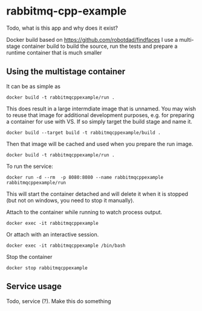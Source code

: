 # rabbitmq-cpp-example

Todo, what is this app and why does it exist?

Docker build based on https://github.com/robotdad/findfaces
I use a multi-stage container build to build the source, run the tests and prepare a runtime container that is much smaller

## Using the multistage container
It can be as simple as 

    docker build -t rabbitmqcppexample/run .

This does result in a large intermdiate image that is unnamed. You may wish to reuse that image for additional development purposes, e.g. for preparing a container for use with VS. If so simply target the build stage and name it.

    docker build --target build -t rabbitmqcppexample/build .

Then that image will be cached and used when you prepare the run image.

    docker build -t rabbitmqcppexample/run .

To run the service:

    docker run -d --rm  -p 8080:8080 --name rabbitmqcppexample rabbitmqcppexample/run

This will start the container detached and will delete it when it is stopped (but not on windows, you need to stop it manually).

Attach to the container while running to watch process output.

    docker exec -it rabbitmqcppexample

Or attach with an interactive session.

    docker exec -it rabbitmqcppexample /bin/bash

Stop the container

    docker stop rabbitmqcppexample

## Service usage

Todo, service (?). Make this do something